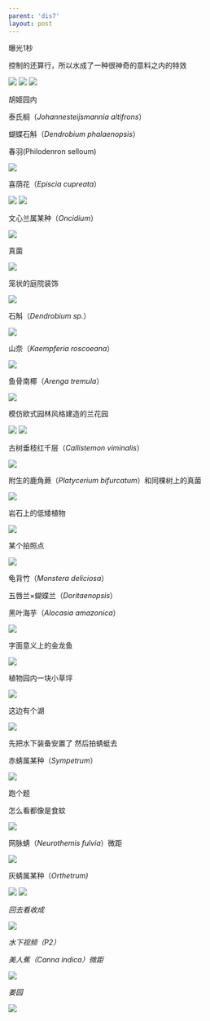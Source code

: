 ```yaml
---
parent: 'dis7'
layout: post
---
```

曝光1秒

控制的还算行，所以水成了一种很神奇的意料之内的特效

<img class='disc' src='https://i.postimg.cc/Gt5VSSKN/550.jpg'>

<img class='disc' src='https://i.postimg.cc/tJT8kH3W/551.jpg'>

<img class='disc' src='https://i.postimg.cc/C1JWbKqw/552.jpg'>

胡姬园内

泰氏榈（<i>Johannesteijsmannia altifrons</i>）

蝴蝶石斛（<i>Dendrobium phalaenopsis</i>）

春羽(Philodenron selloum)

<img class='disc' src='https://i.postimg.cc/m2P0FB2G/553.jpg'>

喜荫花（<i>Episcia cupreata</i>）

<img class='disc' src='https://i.postimg.cc/v8qJBcyz/554.jpg'>

<img class='disc' src='https://i.postimg.cc/WbxxGChq/555.jpg'>

文心兰属某种（<i>Oncidium</i>）

<img class='disc' src='https://i.postimg.cc/nh7g02DR/556.jpg'>

真菌

<img class='disc' src='https://i.postimg.cc/Lsp77PkH/558.jpg'>

笼状的庭院装饰

<img class='disc' src='https://i.postimg.cc/1tWjfYkt/559.jpg'>

石斛（<i>Dendrobium sp.</i>）

<img class='disc' src='https://i.postimg.cc/CKstVKJb/560.jpg'>

山奈（<i>Kaempferia roscoeana</i>）

<img class='disc' src='https://i.postimg.cc/W3pypPfC/561.jpg'>

鱼骨南椰（<i>Arenga tremula</i>）

<img class='disc' src='https://i.postimg.cc/SR31GYNb/562.jpg'>

模仿欧式园林风格建造的兰花园

<img class='disc' src='https://i.postimg.cc/J0GdJ58Q/563.jpg'>

<img class='disc' src='https://i.postimg.cc/SQvP43L1/564.jpg'>

古树垂枝红千层（<i>Callistemon viminalis</i>）

<img class='disc' src='https://i.postimg.cc/sgF0QWNp/565.jpg'>

附生的鹿角蕨（<i>Platycerium bifurcatum</i>）和同棵树上的真菌

<img class='disc' src='https://i.postimg.cc/PrvR5y2X/566.jpg'>

岩石上的低矮植物

<img class='disc' src='https://i.postimg.cc/VkjZjNx2/567.jpg'>

某个拍照点

<img class='disc' src='https://i.postimg.cc/k5q1wm9G/568.jpg'>

龟背竹（<i>Monstera deliciosa</i>）

五唇兰×蝴蝶兰（<i>Doritaenopsis</i>）

黑叶海芋（<i>Alocasia amazonica</i>）

<img class='disc' src='https://i.postimg.cc/d10WPjhK/569.jpg'>

字面意义上的金龙鱼

<img class='disc' src='https://i.postimg.cc/8C4y00PH/570.jpg'>

植物园内一块小草坪

<img class='disc' src='https://i.postimg.cc/PxFStvDv/571.jpg'>

这边有个湖

<img class='disc' src='https://i.postimg.cc/ry7LjKHp/572.jpg'>

先把水下装备安置了 然后拍蜻蜓去

赤蜻属某种（<i>Sympetrum</i>）

<img class='disc' src='https://i.postimg.cc/9XDhyGJS/573.jpg'>

跑个题

怎么看都像是食蚊

<img class='disc' src='https://i.postimg.cc/NF9pLG8J/574.jpg'>

网脉蜻（<i>Neurothemis fulvia</i>）微距

<img class='disc' src='https://i.postimg.cc/1XkMFxJ9/575.jpg'>

灰蜻属某种（<i>Orthetrum)

<img class='disc' src='https://i.postimg.cc/c4YGbdqB/576.jpg'>

<img class='disc' src='https://i.postimg.cc/t4jG08pQ/577.jpg'>

回去看收成

<img class='disc' src='https://i.postimg.cc/8zmQTwzF/578.jpg'>

水下视频（P2）

美人蕉（<i>Canna indica</i>）微距

<img class='disc' src='https://i.postimg.cc/XvNMqFrs/579.jpg'>

姜园

<img class='disc' src='https://i.postimg.cc/YSd5W9gM/580.jpg'>

